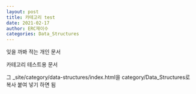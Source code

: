 ```yaml
---
layout: post
title: 카테고리 test
date: 2021-02-17
author: ERC재이수
categories: Data_Structures
---
```

잊을 까봐 적는 개인 문서

카테고리 테스트용 문서

그 _site/category/data-structures/index.html을 category/Data_Structures로 복사 붙여 넣기 하면 됨
